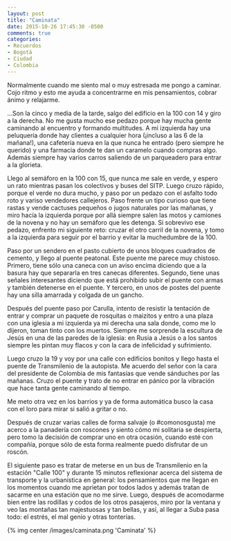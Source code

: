 ```yaml
---
layout: post
title: "Caminata"
date: 2015-10-26 17:45:30 -0500
comments: true
categories:
- Recuerdos
- Bogotá
- Ciudad
- Colombia
---
```


Normalmente cuando me siento mal o muy estresada me pongo a caminar.
Cojo ritmo y esto me ayuda a concentrarme en mis pensamientos, cobrar ánimo y relajarme.

...Son la cinco y media de la tarde, salgo del edificio en la 100 con 14 y
giro a la derecha. No me gusta mucho ese pedazo porque hay mucha gente
caminando al encuentro y formando multitudes. A mi izquierda hay una
peluquería donde hay clientes a cualquier hora (¡incluso a las 6 de la mañana!),
una cafetería nueva en la que nunca he entrado (pero siempre he querido) y
una farmacia donde te dan un caramelo cuando compras algo. Además siempre
hay varios carros saliendo de un parqueadero para entrar a la glorieta.

Llego al semáforo en la 100 con 15, que nunca me sale en verde, y espero
un rato mientras pasan los colectivos y buses del SITP. Luego cruzo rápido,
porque el verde no dura mucho, y paso por un pedazo con el asfalto todo
roto y variso vendedores callejeros. Paso frente un tipo curioso que tiene
rastas y vende cactuses pequeños o jugos naturales por las mañanas, y miro
hacía la izquierda porque por allá siempre salen las motos y camiones de
la novena y no hay un semáforo que les detenga. Si sobrevivo ese pedazo,
enfrento mi siguiente reto: cruzar el otro carril de la novena, y tomo a
la izquierda para seguir por el barrio y evitar la muchedumbre de la 100.

Paso por un sendero en el pasto cubierto de unos bloques cuadrados de cemento,
y llego al puente peatonal. Este puente me parece muy chistoso. Primero,
tiene sólo una caneca con un aviso encima diciendo que a la basura hay que
separarla en tres canecas diferentes. Segundo, tiene unas señales interesantes
diciendo que está prohibido subir el puente con armas y también detenerse
en el puente. Y tercero, en unos de postes del puente hay una silla amarrada y
colgada de un gancho.

Después del puente paso por Carulla, intento de resistir la tentación de
entrar y comprar un paquete de rosquitas o maizitos y entro a una plaza con
una iglesia a mi izquierda ya mi derecha una sala donde, como me lo dijeron,
toman tinto con los muertos. Siempre me sorprende la escultura de Jesús en
una de las paredes de la iglesia: en Rusia a Jesús o a los santos siempre
les pintan muy flacos y con la cara de infelicidad y sufrimiento.

Luego cruzo la 19 y voy por una calle con edificios bonitos y llego hasta
el puente de Transmilenio de la autopista. Me acuerdo del señor con la cara
del presidente de Colombia de mis fantasías que vende sánduches por las mañanas.
Cruzo el puente y trato de no entrar en pánico por la vibración que hace tanta
gente caminando al tiempo.

Me meto otra vez en los barrios y ya de forma automática busco la casa con el
loro para mirar si salió a gritar o no.

Después de cruzar varias calles de forma salvaje (o #comonosgusta) me acerco a
la panadería con roscones y siento cómo mi solitaria se despierta, pero tomo
la decisión de comprar uno en otra ocasión, cuando esté con compañía, porque
sólo de esta forma realmente puedo disfrutar de un roscón.

El siguiente paso es tratar de meterse en un bus de Transmilenio en la estación
"Calle 100" y durante 15 minutos reflexionar acerca del sistema de transporte
y la urbanística en general: los pensamientos que me llegan en los momentos
cuando me aprietan por todos lados y además tratan de sacarme en una estación
que no me sirve. Luego, después de acomodarme bien entre las rodillas y codos
de los otros pasajeros, miro por la ventana y veo las montañas tan majestuosas
y tan bellas, y así, al llegar a Suba pasa todo: el estrés, el mal genio y
otras tonterías.

{% img center /images/caminata.png 'Caminata' %}
